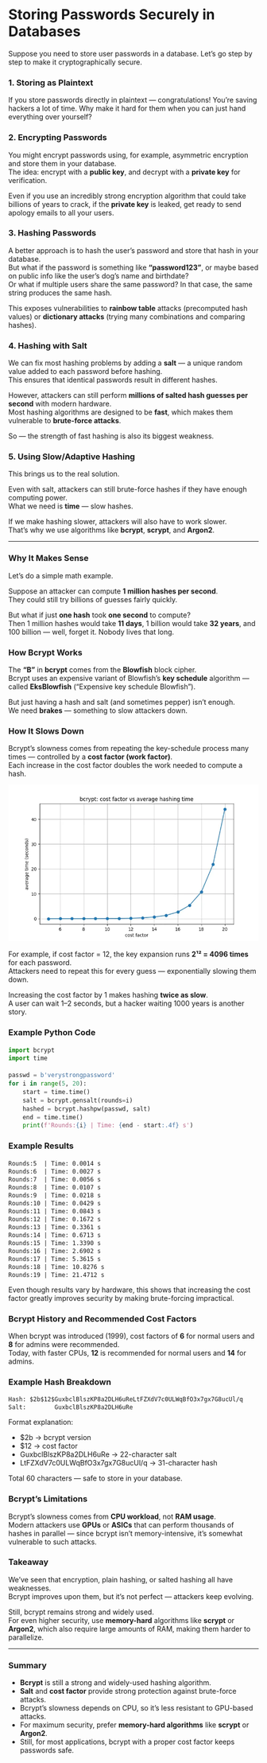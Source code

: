 # Storing Passwords Securely in Databases

Suppose you need to store user passwords in a database. Let’s go step by step to make it cryptographically secure.

### 1. Storing as Plaintext

If you store passwords directly in plaintext — congratulations! You’re saving hackers a lot of time. Why make it hard for them when you can just hand everything over yourself?

### 2. Encrypting Passwords

You might encrypt passwords using, for example, asymmetric encryption and store them in your database.  
The idea: encrypt with a **public key**, and decrypt with a **private key** for verification.

Even if you use an incredibly strong encryption algorithm that could take billions of years to crack, if the **private key** is leaked, get ready to send apology emails to all your users.

### 3. Hashing Passwords

A better approach is to hash the user’s password and store that hash in your database.  
But what if the password is something like **“password123”**, or maybe based on public info like the user’s dog’s name and birthdate?  
Or what if multiple users share the same password? In that case, the same string produces the same hash.

This exposes vulnerabilities to **rainbow table** attacks (precomputed hash values) or **dictionary attacks** (trying many combinations and comparing hashes).

### 4. Hashing with Salt

We can fix most hashing problems by adding a **salt** — a unique random value added to each password before hashing.  
This ensures that identical passwords result in different hashes.

However, attackers can still perform **millions of salted hash guesses per second** with modern hardware.  
Most hashing algorithms are designed to be **fast**, which makes them vulnerable to **brute-force attacks**.

So — the strength of fast hashing is also its biggest weakness.

### 5. Using Slow/Adaptive Hashing

This brings us to the real solution.

Even with salt, attackers can still brute-force hashes if they have enough computing power.  
What we need is **time** — slow hashes.

If we make hashing slower, attackers will also have to work slower.  
That’s why we use algorithms like **bcrypt**, **scrypt**, and **Argon2**.

---

### Why It Makes Sense

Let’s do a simple math example.

Suppose an attacker can compute **1 million hashes per second**.  
They could still try billions of guesses fairly quickly.

But what if just **one hash** took **one second** to compute?  
Then 1 million hashes would take **11 days**, 1 billion would take **32 years**, and 100 billion — well, forget it. Nobody lives that long.

### How Bcrypt Works

The **“B”** in **bcrypt** comes from the **Blowfish** block cipher.  
Bcrypt uses an expensive variant of Blowfish’s **key schedule** algorithm — called **EksBlowfish** (“Expensive key schedule Blowfish”).

But just having a hash and salt (and sometimes pepper) isn’t enough.  
We need **brakes** — something to slow attackers down.

### How It Slows Down

Bcrypt’s slowness comes from repeating the key-schedule process many times — controlled by a **cost factor (work factor)**.  
Each increase in the cost factor doubles the work needed to compute a hash.

![Time vs Cost Factor](/article-images/cryptography/bcrypt/bcrypt1.webp)

For example, if cost factor = 12, the key expansion runs **2¹² = 4096 times** for each password.  
Attackers need to repeat this for every guess — exponentially slowing them down.

Increasing the cost factor by 1 makes hashing **twice as slow**.  
A user can wait 1–2 seconds, but a hacker waiting 1000 years is another story.

### Example Python Code

```python
import bcrypt
import time

passwd = b'verystrongpassword'
for i in range(5, 20):
    start = time.time()
    salt = bcrypt.gensalt(rounds=i)
    hashed = bcrypt.hashpw(passwd, salt)
    end = time.time()
    print(f'Rounds:{i} | Time: {end - start:.4f} s')
```

### Example Results

```
Rounds:5  | Time: 0.0014 s
Rounds:6  | Time: 0.0027 s
Rounds:7  | Time: 0.0056 s
Rounds:8  | Time: 0.0107 s
Rounds:9  | Time: 0.0218 s
Rounds:10 | Time: 0.0429 s
Rounds:11 | Time: 0.0843 s
Rounds:12 | Time: 0.1672 s
Rounds:13 | Time: 0.3361 s
Rounds:14 | Time: 0.6713 s
Rounds:15 | Time: 1.3390 s
Rounds:16 | Time: 2.6902 s
Rounds:17 | Time: 5.3615 s
Rounds:18 | Time: 10.8276 s
Rounds:19 | Time: 21.4712 s
```

Even though results vary by hardware, this shows that increasing the cost factor greatly improves security by making brute-forcing impractical.

### Bcrypt History and Recommended Cost Factors

When bcrypt was introduced (1999), cost factors of **6** for normal users and **8** for admins were recommended.  
Today, with faster CPUs, **12** is recommended for normal users and **14** for admins.

### Example Hash Breakdown

```
Hash: $2b$12$GuxbclBlszKP8a2DLH6uReLtFZXdV7c0ULWqBfO3x7gx7G8ucUl/q
Salt:        GuxbclBlszKP8a2DLH6uRe
```

Format explanation:

- $2b → bcrypt version  
- $12 → cost factor  
- GuxbclBlszKP8a2DLH6uRe → 22-character salt  
- LtFZXdV7c0ULWqBfO3x7gx7G8ucUl/q → 31-character hash

Total 60 characters — safe to store in your database.

### Bcrypt’s Limitations

Bcrypt’s slowness comes from **CPU workload**, not **RAM usage**.  
Modern attackers use **GPUs** or **ASICs** that can perform thousands of hashes in parallel — since bcrypt isn’t memory-intensive, it’s somewhat vulnerable to such attacks.

### Takeaway

We’ve seen that encryption, plain hashing, or salted hashing all have weaknesses.  
Bcrypt improves upon them, but it’s not perfect — attackers keep evolving.

Still, bcrypt remains strong and widely used.  
For even higher security, use **memory-hard** algorithms like **scrypt** or **Argon2**, which also require large amounts of RAM, making them harder to parallelize.

---

### Summary

- **Bcrypt** is still a strong and widely-used hashing algorithm.  
- **Salt** and **cost factor** provide strong protection against brute-force attacks.  
- Bcrypt’s slowness depends on CPU, so it’s less resistant to GPU-based attacks.  
- For maximum security, prefer **memory-hard algorithms** like **scrypt** or **Argon2**.  
- Still, for most applications, bcrypt with a proper cost factor keeps passwords safe.
